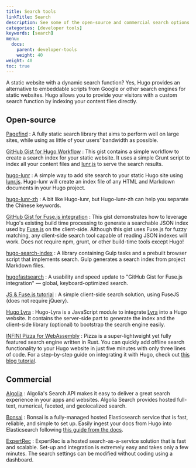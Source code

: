 ```yaml
---
title: Search tools
linkTitle: Search
description: See some of the open-source and commercial search options for your newly created Hugo website.
categories: [developer tools]
keywords: [search]
menu:
  docs:
    parent: developer-tools
    weight: 40
weight: 40
toc: true
---
```


A static website with a dynamic search function? Yes, Hugo provides an alternative to embeddable scripts from Google or other search engines for static websites. Hugo allows you to provide your visitors with a custom search function by indexing your content files directly.

## Open-source

[Pagefind](https://github.com/cloudcannon/pagefind)
: A fully static search library that aims to perform well on large sites, while using as little of your users' bandwidth as possible.

[GitHub Gist for Hugo Workflow](https://gist.github.com/sebz/efddfc8fdcb6b480f567)
: This gist contains a simple workflow to create a search index for your static website. It uses a simple Grunt script to index all your content files and [lunr.js](https://lunrjs.com/) to serve the search results.

[hugo-lunr](https://www.npmjs.com/package/hugo-lunr)
: A simple way to add site search to your static Hugo site using [lunr.js](https://lunrjs.com/). Hugo-lunr will create an index file of any HTML and Markdown documents in your Hugo project.

[hugo-lunr-zh](https://www.npmjs.com/package/hugo-lunr-zh)
: A bit like Hugo-lunr, but Hugo-lunr-zh can help you separate the Chinese keywords.

[GitHub Gist for Fuse.js integration](https://gist.github.com/eddiewebb/735feb48f50f0ddd65ae5606a1cb41ae)
: This gist demonstrates how to leverage Hugo's existing build time processing to generate a searchable JSON index used by [Fuse.js](https://fusejs.io/) on the client-side. Although this gist uses Fuse.js for fuzzy matching, any client-side search tool capable of reading JSON indexes will work. Does not require npm, grunt, or other build-time tools except Hugo!

[hugo-search-index](https://www.npmjs.com/package/hugo-search-index)
: A library containing Gulp tasks and a prebuilt browser script that implements search. Gulp generates a search index from project Markdown files.

[hugofastsearch](https://gist.github.com/cmod/5410eae147e4318164258742dd053993)
: A usability and speed update to "GitHub Gist for Fuse.js integration" — global, keyboard-optimized search.

[JS & Fuse.js tutorial](https://makewithhugo.com/add-search-to-a-hugo-site/)
: A simple client-side search solution, using FuseJS (does not require jQuery).

[Hugo Lyra](https://github.com/paolomainardi/hugo-lyra)
: Hugo-Lyra is a JavaScript module to integrate [Lyra](https://github.com/LyraSearch/lyra) into a Hugo website. It contains the server-side part to generate the index and the client-side library (optional) to bootstrap the search engine easily.

[INFINI Pizza for WebAssembly](https://github.com/infinilabs/pizza-docsearch)
: Pizza is a super-lightweight yet fully featured search engine written in Rust. You can quickly add offline search functionality to your Hugo website in just five minutes with only three lines of code. For a step-by-step guide on integrating it with Hugo, check out [this blog tutorial](https://dev.to/medcl/adding-search-functionality-to-a-hugo-static-site-based-on-infini-pizza-for-webassembly-4h5e).


## Commercial

[Algolia](https://www.algolia.com/)
: Algolia's Search API makes it easy to deliver a great search experience in your apps and websites. Algolia Search provides hosted full-text, numerical, faceted, and geolocalized search.

[Bonsai](https://www.bonsai.io)
: Bonsai is a fully-managed hosted Elasticsearch service that is fast, reliable, and simple to set up. Easily ingest your docs from Hugo into Elasticsearch following [this guide from the docs](https://bonsai.io/docs/hugo).

[ExpertRec](https://www.expertrec.com/)
: ExpertRec is a hosted search-as-a-service solution that is fast and scalable. Set-up and integration is extremely easy and takes only a few minutes. The search settings can be modified without coding using a dashboard.
